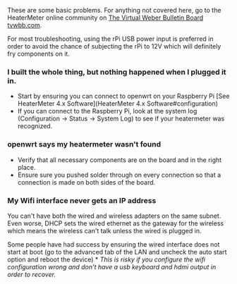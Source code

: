 These are some basic problems. For anything not covered here, go to the HeaterMeter online community on [The Virtual Weber Bulletin Board tvwbb.com](http://tvwbb.com/forumdisplay.php?85-LinkMeter-v2-Homebrew-BBQ-Controller).

For most troubleshooting, using the rPi USB power input is preferred in order to avoid the chance of subjecting the rPi to 12V which will definitely fry components on it.

### I built the whole thing, but nothing happened when I plugged it in.
* Start by ensuring you can connect to openwrt on your Raspberry Pi [See HeaterMeter 4.x Software](HeaterMeter 4.x Software#configuration)
* If you can connect to the Raspberry Pi, look at the system log (Configuration -> Status -> System Log) to see if your heatermeter was recognized.

### openwrt says my heatermeter wasn't found
* Verify that all necessary components are on the board and in the right place.
* Ensure sure you pushed solder through on every connection so that a connection is made on both sides of the board.

### My Wifi interface never gets an IP address
You can't have both the wired and wireless adapters on the same subnet. Even worse, DHCP sets the wired ethernet as the gateway for the wireless which means the wireless can't talk unless the wired is plugged in.

Some people have had success by ensuring the wired interface does not start at boot (go to the advanced tab of the LAN and uncheck the auto start option and reboot the device) 
    * *This is risky if you configure the wifi configuration wrong and don't have a usb keyboard and hdmi output in order to recover.*